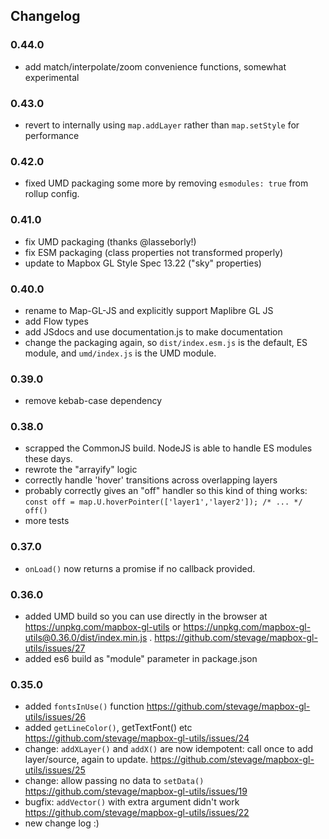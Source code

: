 ## Changelog

### 0.44.0
- add match/interpolate/zoom convenience functions, somewhat experimental

### 0.43.0
- revert to internally using `map.addLayer` rather than `map.setStyle` for performance

### 0.42.0
- fixed UMD packaging some more by removing `esmodules: true` from rollup config.

### 0.41.0
- fix UMD packaging (thanks @lasseborly!)
- fix ESM packaging (class properties not transformed properly)
- update to Mapbox GL Style Spec 13.22 ("sky" properties)
### 0.40.0
- rename to Map-GL-JS and explicitly support Maplibre GL JS
- add Flow types
- add JSdocs and use documentation.js to make documentation
- change the packaging again, so `dist/index.esm.js` is the default, ES module, and `umd/index.js` is the UMD module.

### 0.39.0
- remove kebab-case dependency

### 0.38.0

- scrapped the CommonJS build. NodeJS is able to handle ES modules these days.
- rewrote the "arrayify" logic
- correctly handle 'hover' transitions across overlapping layers
- probably correctly gives an "off" handler so this kind of thing works:
    `const off = map.U.hoverPointer(['layer1','layer2']); /* ... */ off()`
- more tests

### 0.37.0

- `onLoad()` now returns a promise if no callback provided.

### 0.36.0

- added UMD build so you can use directly in the browser at https://unpkg.com/mapbox-gl-utils or https://unpkg.com/mapbox-gl-utils@0.36.0/dist/index.min.js . https://github.com/stevage/mapbox-gl-utils/issues/27
- added es6 build as "module" parameter in package.json

### 0.35.0

- added `fontsInUse()` function https://github.com/stevage/mapbox-gl-utils/issues/26
- added `getLineColor()`, getTextFont() etc https://github.com/stevage/mapbox-gl-utils/issues/24
- change: `addXLayer()` and `addX()` are now idempotent: call once to add layer/source, again to update. https://github.com/stevage/mapbox-gl-utils/issues/25
- change: allow passing no data to `setData()` https://github.com/stevage/mapbox-gl-utils/issues/19
- bugfix: `addVector()` with extra argument didn't work https://github.com/stevage/mapbox-gl-utils/issues/22
- new change log :)
